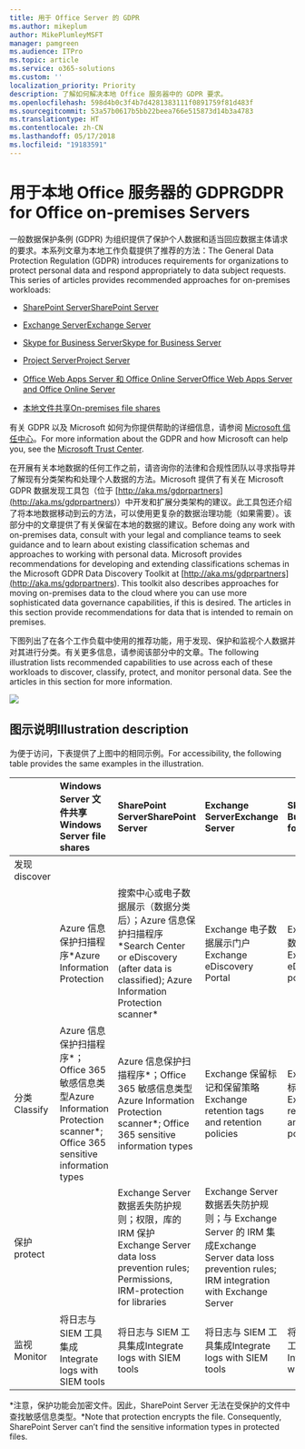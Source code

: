 ```yaml
---
title: 用于 Office Server 的 GDPR
ms.author: mikeplum
author: MikePlumleyMSFT
manager: pamgreen
ms.audience: ITPro
ms.topic: article
ms.service: o365-solutions
ms.custom: ''
localization_priority: Priority
description: 了解如何解决本地 Office 服务器中的 GDPR 要求。
ms.openlocfilehash: 598d4b0c3f4b7d4281383111f0891759f81d483f
ms.sourcegitcommit: 53a57b0617b5bb22beea766e515873d14b3a4783
ms.translationtype: HT
ms.contentlocale: zh-CN
ms.lasthandoff: 05/17/2018
ms.locfileid: "19183591"
---
```

# <a name="gdpr-for-office-on-premises-servers"></a><span data-ttu-id="602c8-103">用于本地 Office 服务器的 GDPR</span><span class="sxs-lookup"><span data-stu-id="602c8-103">GDPR for Office on-premises Servers</span></span>

<span data-ttu-id="602c8-p101">一般数据保护条例 (GDPR) 为组织提供了保护个人数据和适当回应数据主体请求的要求。本系列文章为本地工作负载提供了推荐的方法：</span><span class="sxs-lookup"><span data-stu-id="602c8-p101">The General Data Protection Regulation (GDPR) introduces requirements for organizations to protect personal data and respond appropriately to data subject requests. This series of articles provides recommended approaches for on-premises workloads:</span></span>

-   [<span data-ttu-id="602c8-106">SharePoint Server</span><span class="sxs-lookup"><span data-stu-id="602c8-106">SharePoint Server</span></span>](gdpr-for-sharepoint-server.md)

-   [<span data-ttu-id="602c8-107">Exchange Server</span><span class="sxs-lookup"><span data-stu-id="602c8-107">Exchange Server</span></span>](gdpr-for-exchange-server.md)

-   [<span data-ttu-id="602c8-108">Skype for Business Server</span><span class="sxs-lookup"><span data-stu-id="602c8-108">Skype for Business Server</span></span>](gdpr-for-skype-for-business-server.md)

-   [<span data-ttu-id="602c8-109">Project Server</span><span class="sxs-lookup"><span data-stu-id="602c8-109">Project Server</span></span>](gdpr-for-project-server.md)

-   [<span data-ttu-id="602c8-110">Office Web Apps Server 和 Office Online Server</span><span class="sxs-lookup"><span data-stu-id="602c8-110">Office Web Apps Server and Office Online Server</span></span>](gdpr-for-office-online-server.md)

-   [<span data-ttu-id="602c8-111">本地文件共享</span><span class="sxs-lookup"><span data-stu-id="602c8-111">On-premises file shares</span></span>](gdpr-for-on-premises-file-shares.md)

<span data-ttu-id="602c8-112">有关 GDPR 以及 Microsoft 如何为你提供帮助的详细信息，请参阅 [Microsoft 信任中心](https://www.microsoft.com/zh-CN/TrustCenter/Privacy/gdpr/default.aspx)。</span><span class="sxs-lookup"><span data-stu-id="602c8-112">For more information about the GDPR and how Microsoft can help you, see the [Microsoft Trust Center](https://www.microsoft.com/zh-CN/TrustCenter/Privacy/gdpr/default.aspx).</span></span>

<span data-ttu-id="602c8-p102">在开展有关本地数据的任何工作之前，请咨询你的法律和合规性团队以寻求指导并了解现有分类架构和处理个人数据的方法。Microsoft 提供了有关在 Microsoft GDPR 数据发现工具包（位于 [http://aka.ms/gdprpartners](<http://aka.ms/gdprpartners>)）中开发和扩展分类架构的建议。此工具包还介绍了将本地数据移动到云的方法，可以使用更复杂的数据治理功能（如果需要）。该部分中的文章提供了有关保留在本地的数据的建议。</span><span class="sxs-lookup"><span data-stu-id="602c8-p102">Before doing any work with on-premises data, consult with your legal and compliance teams to seek guidance and to learn about existing classification schemas and approaches to working with personal data. Microsoft provides recommendations for developing and extending classifications schemas in the Microsoft GDPR Data Discovery Toolkit at [http://aka.ms/gdprpartners](<http://aka.ms/gdprpartners>). This toolkit also describes approaches for moving on-premises data to the cloud where you can use more sophisticated data governance capabilities, if this is desired. The articles in this section provide recommendations for data that is intended to remain on premises.</span></span>

<span data-ttu-id="602c8-p103">下图列出了在各个工作负载中使用的推荐功能，用于发现、保护和监视个人数据并对其进行分类。有关更多信息，请参阅该部分中的文章。</span><span class="sxs-lookup"><span data-stu-id="602c8-p103">The following illustration lists recommended capabilities to use across each of these workloads to discover, classify, protect, and monitor personal data. See the articles in this section for more information.</span></span>

![](media/gdpr-for-office-servers_image1.png)

## <a name="illustration-description"></a><span data-ttu-id="602c8-119">图示说明</span><span class="sxs-lookup"><span data-stu-id="602c8-119">Illustration description</span></span>

<span data-ttu-id="602c8-120">为便于访问，下表提供了上图中的相同示例。</span><span class="sxs-lookup"><span data-stu-id="602c8-120">For accessibility, the following table provides the same examples in the illustration.</span></span>

|             |<span data-ttu-id="602c8-121">Windows Server 文件共享</span><span class="sxs-lookup"><span data-stu-id="602c8-121">Windows Server file shares</span></span>|<span data-ttu-id="602c8-122">SharePoint Server</span><span class="sxs-lookup"><span data-stu-id="602c8-122">SharePoint Server</span></span>|<span data-ttu-id="602c8-123">Exchange Server</span><span class="sxs-lookup"><span data-stu-id="602c8-123">Exchange Server</span></span>|<span data-ttu-id="602c8-124">Skype for Business</span><span class="sxs-lookup"><span data-stu-id="602c8-124">Skype for Business</span></span>|<span data-ttu-id="602c8-125">Project Server</span><span class="sxs-lookup"><span data-stu-id="602c8-125">Project Server</span></span>|
|:------------|:-------------------------|:----------------|:--------------|:-----------------|:-------------|
|<span data-ttu-id="602c8-126">发现</span><span class="sxs-lookup"><span data-stu-id="602c8-126">discover
</span></span>|<span data-ttu-id="602c8-127">Azure 信息保护扫描程序\*</span><span class="sxs-lookup"><span data-stu-id="602c8-127">Azure Information Protection</span></span>|<span data-ttu-id="602c8-128">搜索中心或电子数据展示（数据分类后）；Azure 信息保护扫描程序\*</span><span class="sxs-lookup"><span data-stu-id="602c8-128">Search Center or eDiscovery (after data is classified); Azure Information Protection scanner\*</span></span>|<span data-ttu-id="602c8-129">Exchange 电子数据展示门户</span><span class="sxs-lookup"><span data-stu-id="602c8-129">Exchange eDiscovery Portal</span></span>|<span data-ttu-id="602c8-130">Exchange 电子数据展示门户</span><span class="sxs-lookup"><span data-stu-id="602c8-130">Exchange eDiscovery portal</span></span>|<span data-ttu-id="602c8-131">用于发现和导出的 SQL 脚本</span><span class="sxs-lookup"><span data-stu-id="602c8-131">SQL scripts for discovery and exporting</span></span>|
|<span data-ttu-id="602c8-132">分类</span><span class="sxs-lookup"><span data-stu-id="602c8-132">Classify</span></span>|<span data-ttu-id="602c8-133">Azure 信息保护扫描程序\*；Office 365 敏感信息类型</span><span class="sxs-lookup"><span data-stu-id="602c8-133">Azure Information Protection scanner\*; Office 365 sensitive information types</span></span>|<span data-ttu-id="602c8-134">Azure 信息保护扫描程序\*；Office 365 敏感信息类型</span><span class="sxs-lookup"><span data-stu-id="602c8-134">Azure Information Protection scanner\*; Office 365 sensitive information types</span></span>|<span data-ttu-id="602c8-135">Exchange 保留标记和保留策略</span><span class="sxs-lookup"><span data-stu-id="602c8-135">Exchange retention tags and retention policies</span></span>|<span data-ttu-id="602c8-136">Exchange 保留标记和保留策略</span><span class="sxs-lookup"><span data-stu-id="602c8-136">Exchange retention tags and retention policies</span></span>||
|<span data-ttu-id="602c8-137">保护</span><span class="sxs-lookup"><span data-stu-id="602c8-137">protect</span></span>||<span data-ttu-id="602c8-138">Exchange Server 数据丢失防护规则；权限，库的 IRM 保护</span><span class="sxs-lookup"><span data-stu-id="602c8-138">Exchange Server data loss prevention rules; Permissions, IRM-protection for libraries</span></span>|<span data-ttu-id="602c8-139">Exchange Server 数据丢失防护规则；与 Exchange Server 的 IRM 集成</span><span class="sxs-lookup"><span data-stu-id="602c8-139">Exchange Server data loss prevention rules; IRM integration with Exchange Server</span></span>|||
|<span data-ttu-id="602c8-140">监视</span><span class="sxs-lookup"><span data-stu-id="602c8-140">Monitor</span></span>|<span data-ttu-id="602c8-141">将日志与 SIEM 工具集成</span><span class="sxs-lookup"><span data-stu-id="602c8-141">Integrate logs with SIEM tools</span></span>|<span data-ttu-id="602c8-142">将日志与 SIEM 工具集成</span><span class="sxs-lookup"><span data-stu-id="602c8-142">Integrate logs with SIEM tools</span></span>|<span data-ttu-id="602c8-143">将日志与 SIEM 工具集成</span><span class="sxs-lookup"><span data-stu-id="602c8-143">Integrate logs with SIEM tools</span></span>|<span data-ttu-id="602c8-144">将日志与 SIEM 工具集成</span><span class="sxs-lookup"><span data-stu-id="602c8-144">Integrate logs with SIEM tools</span></span>|<span data-ttu-id="602c8-145">将日志与 SIEM 工具集成</span><span class="sxs-lookup"><span data-stu-id="602c8-145">Integrate logs with SIEM tools</span></span>|

<span data-ttu-id="602c8-p104">\*注意，保护功能会加密文件。因此，SharePoint Server 无法在受保护的文件中查找敏感信息类型。</span><span class="sxs-lookup"><span data-stu-id="602c8-p104">\*Note that protection encrypts the file. Consequently, SharePoint Server can’t find the sensitive information types in protected files.</span></span>
